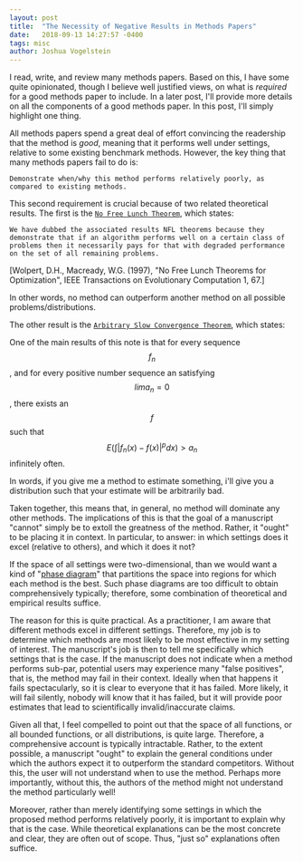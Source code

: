 ```yaml
---
layout: post
title:  "The Necessity of Negative Results in Methods Papers"
date:   2018-09-13 14:27:57 -0400
tags: misc
author: Joshua Vogelstein
---
```


I read, write, and review many methods papers.  Based on this, I have some quite opinionated, though I believe well justified views, on what is *required* for a good methods paper to include.  In a later post, I'll provide more details on all the components of a good methods paper.  In this post, I'll simply highlight one thing.

All methods papers spend a great deal of effort convincing the readership that the method is *good*, meaning that it performs well under settings, relative to some existing benchmark methods.  However, the key thing that many methods papers fail to do is:

```
Demonstrate when/why this method performs relatively poorly, as compared to existing methods.
```

This second requirement is crucial because of two related theoretical results.  The first is the [`No Free Lunch Theorem`](https://en.wikipedia.org/wiki/No_free_lunch_theorem), which states:

`
We have dubbed the associated results NFL theorems because they demonstrate that if an algorithm performs well on a certain class of problems then it necessarily pays for that with degraded performance on the set of all remaining problems.
`

[Wolpert, D.H., Macready, W.G. (1997), "No Free Lunch Theorems for Optimization", IEEE Transactions on Evolutionary Computation 1, 67.]

In other words, no method can outperform another method on all possible problems/distributions.  


The other result is the [`Arbitrary Slow Convergence Theorem`](https://link.springer.com/article/10.1007/BF00534199), which states:

  One of the main results of this note is that for every sequence $$f_n$$, and for every positive number sequence an satisfying $$lim a_n=0$$, there exists an $$f$$ such that $$E(\int \vert f_n(x)−f(x) \vert^p dx)>a_n$$ infinitely often.



In words, if you give me a method to estimate something, i'll give you a distribution such that your estimate will be arbitrarily bad.


Taken together, this means that, in general, no method will dominate any other methods.  The implications of this is that the  goal of a manuscript "cannot" simply be to extoll the greatness of the method.  Rather, it "ought" to be placing it in context.  In particular, to answer: in which settings does it excel (relative to others), and which it does it not?  

If the space of all settings were two-dimensional, than we would want a kind of "[phase diagram](https://en.wikipedia.org/wiki/Phase_diagram)" that partitions the space into regions for which each method is the best.  Such phase diagrams are too difficult to obtain comprehensively typically; therefore, some combination of theoretical and empirical results suffice.  

The reason for this is quite practical.  As a practitioner, I am aware that different methods excel in different settings.  Therefore, my job is to determine which methods are most likely to be most effective in my setting of interest.  The manuscript's job is then to tell me specifically which settings that is the case.  If the manuscript does not indicate when a method performs sub-par, potential users may experience many "false positives", that is, the method may fail in their context.  Ideally when that happens it fails spectacularly, so it is clear to everyone that it has failed.  More likely, it will fail silently, nobody will know that it has failed, but it will provide poor estimates that lead to scientifically invalid/inaccurate claims.  

Given all that, I feel compelled to point out that the space of all functions, or all bounded functions, or all distributions, is quite large.  Therefore, a comprehensive account is typically intractable. Rather, to the extent possible, a manuscript "ought" to explain the general conditions under which the authors expect it to outperform the standard competitors.  Without this, the user will not understand when to use the method.  Perhaps more importantly, without this, the authors of the method might not understand the method particularly well!

Moreover, rather than merely identifying some settings in which the proposed method performs relatively poorly, it is important to explain why that is the case.  While theoretical explanations can be the most concrete and clear, they are often out of scope. Thus, "just so" explanations often suffice.
